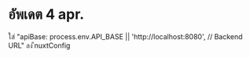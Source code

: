 # อัพเดต 4 apr.
ใส่ "apiBase: process.env.API_BASE || 'http://localhost:8080', // Backend URL" ลง  ืnuxtConfig




